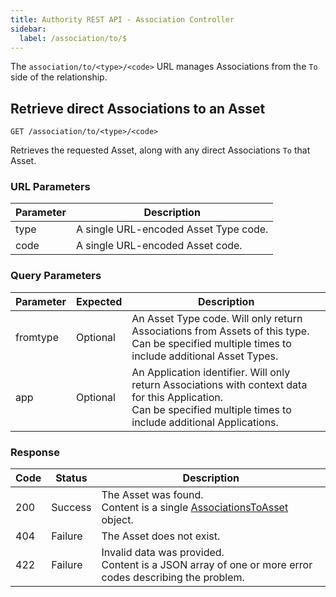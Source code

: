 ```yaml
---
title: Authority REST API - Association Controller
sidebar:
  label: /association/to/$
---
```


The `association/to/<type>/<code>` URL manages Associations from the `To` side of the relationship.

## Retrieve direct Associations to an Asset

`GET /association/to/<type>/<code>`

Retrieves the requested Asset, along with any direct Associations `To` that Asset.

### URL Parameters

| Parameter | Description |
|-----------|-------------|
| type      | A single URL-encoded Asset Type code. |
| code      | A single URL-encoded Asset code. |

### Query Parameters

| Parameter | Expected | Description |
|-----------|----------|-------------|
| fromtype  | Optional | An Asset Type code. Will only return Associations from Assets of this type.<br>Can be specified multiple times to include additional Asset Types. |
| app       | Optional | An Application identifier. Will only return Associations with context data for this Application.<br>Can be specified multiple times to include additional Applications. |

### Response

| Code | Status  | Description |
|------|---------|-------------|
| 200  | Success | The Asset was found.<br>Content is a single [AssociationsToAsset](../../../proto/dto/#associationstoasset) object. |
| 404  | Failure | The Asset does not exist. |
| 422  | Failure | Invalid data was provided.<br>Content is a JSON array of one or more error codes describing the problem. |
